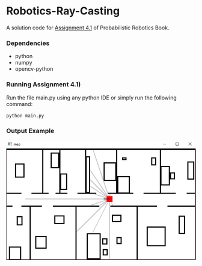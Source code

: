 # Robotics-Ray-Casting
A solution code for [Assignment 4.1](https://drive.google.com/file/d/1jmhn06vdC9rujGcpzrAjy4B_6M3cg77U/view?usp=sharing) of Probabilistic Robotics Book.

### Dependencies
- python
- numpy
- opencv-python

### Running Assignment 4.1)
Run the file main.py using any python IDE or simply run the following command:
```python
python main.py
```

### Output Example
![robot_pose = [370, 180, 180]](output.png)